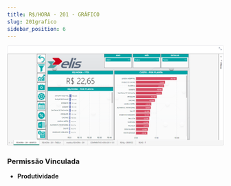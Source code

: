 ```yaml
---
title: R$/HORA - 201 - GRÁFICO
slug: 201grafico
sidebar_position: 6
---
```


![Alt text](image-6.png)





### Permissão Vinculada

- **Produtividade**